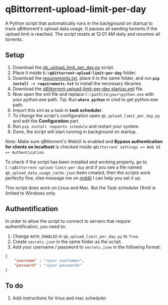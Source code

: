 # qBittorrent-upload-limit-per-day

A Python script that automatically runs in the background on startup to track qBittorrent's upload data usage. It pauses all seeding torrents if the upload limit is reached. The script resets at 12:01 AM daily and resumes all torrents.

## Setup

1. Download the [qb_upload_limit_per_day.py](https://github.com/Tetrax-10/qBittorrent-upload-limit-per-day/blob/main/qb_upload_limit_per_day.py) script.
2. Place it inside **`C:\qBittorrent-upload-limit-per-day`** folder.
3. Download the [requirements.txt](https://github.com/Tetrax-10/qBittorrent-upload-limit-per-day/blob/main/requirements.txt), place it in the same folder, and run **`pip install -r requirements.txt`** to install the necessary libraries. 
3. Download the [qBittorrent-upload-limit-per-day startup.xml](https://github.com/Tetrax-10/qBittorrent-upload-limit-per-day/blob/main/qBittorrent-upload-limit-per-day%20startup.xml) file.
4. Now open the xml file and replace `C:\path\to\your\python.exe` with your python.exe path. Tip: Run **`where python`** in cmd to get python.exe path.
5. Import this xml as a task in **task scheduler**.
6. To change the script's configuration open `qb_upload_limit_per_day.py` and edit the **Configuration** part.
7. Run `pip install requests schedule` and restart your system.
8. Done, the script will start running in background on startup.

*Note*: Make sure qBittorrent's WebUI is enabled and **Bypass authentication for clients on localhost** is checked inside `qBittorrent settings => Web UI => Authentication`.

To check if the script has been installed and working properly, go to `C:\qBittorrent-upload-limit-per-day` and if you see a file named `qb_upload_data_usage_cache.json` been created, then the scripts work perfectly fine, else message me on [reddit](https://www.reddit.com/user/Raghavan_Rave10/) I can help you set it up.

This script does work on Linux and Mac. But the Task scheduler (Xml) is limited to Windows only.

## Authentification

In order to allow the script to connect to servers that require authentification, you need to:
1. Change `AUTH_ENABLED` in `qb_upload_limit_per_day.py` to `True`.
2. Create `secrets.json` in the same folder as the script.
3. Add your username / password to `secrets.json` in the following format:
```json
{
    "username" : "<your username>",
    "password" : "<your password>"
}
```

## To do

1. Add instructions for linux and mac scheduler.
